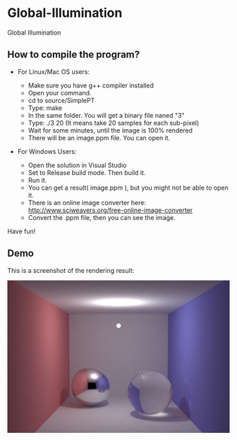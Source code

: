 Global-Illumination
===================

Global Illumination

How to compile the program?
-------------------

* For Linux/Mac OS users:
	- Make sure you have g++ compiler installed
	- Open your command.
	- cd to source/SimplePT
	- Type: make
	- In the same folder. You will get a binary file naned "3"
	- Type: ./3 20
		 (It means take 20 samples for each sub-pixel)
	- Wait for some minutes, until the image is 100% rendered
	- There will be an image.ppm file. You can open it.

* For Windows Users:
	- Open the solution in Visual Studio 
	- Set to Release build mode. Then build it.
	- Run it. 
	- You can get a result( image.ppm ), but you might not be able to open it.
	- There is an online image converter here: http://www.sciweavers.org/free-online-image-converter 
	- Convert the .ppm file, then you can see the image.

Have fun!

Demo
-------------------
This is a screenshot of the rendering result:

![](source/Release/image.png)
